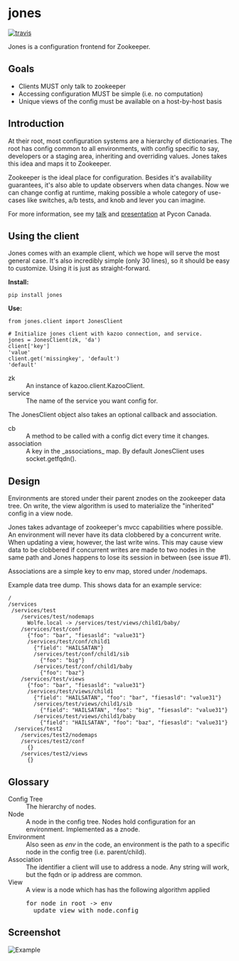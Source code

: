 jones
=====

[![travis][2]][1]

Jones is a configuration frontend for Zookeeper.

Goals
-----

   * Clients MUST only talk to zookeeper
   * Accessing configuration MUST be simple (i.e. no computation)
   * Unique views of the config must be available on a host-by-host basis

Introduction
------------

At their root, most configuration systems are a hierarchy of dictionaries. The root has config common to all environments,
with config specific to say, developers or a staging area, inheriting and overriding values. Jones takes this idea and
maps it to Zookeeper.

Zookeeper is the ideal place for configuration. Besides it's availability guarantees, it's also able to update observers
when data changes. Now we can change config at runtime, making possible a whole category of use-cases like switches, a/b
tests, and knob and lever you can imagine.

For more information, see my [talk](http://pyvideo.org/video/1567/configuration-management-with-zookeeper)
and [presentation](https://speakerdeck.com/mwhooker/jones) at Pycon Canada.

Using the client
----------------

Jones comes with an example client, which we hope will serve the most general case.
It's also incredibly simple (only 30 lines), so it should be easy to customize. Using it is just as straight-forward.

**Install:**

    pip install jones

**Use:**

    from jones.client import JonesClient

    # Initialize jones client with kazoo connection, and service.
    jones = JonesClient(zk, 'da')
    client['key']
    'value'
    client.get('missingkey', 'default')
    'default'

<dl>
  <dt>zk</dt>
  <dd>An instance of kazoo.client.KazooClient.</dd>
  <dt>service</dt>
  <dd>The name of the service you want config for.</dd>
</dl>

The JonesClient object also takes an optional callback and association.

<dl>
  <dt>cb</dt>
  <dd>A method to be called with a config dict every time it changes.</dd>
  <dt>association</dt>
  <dd>A key in the _associations_ map. By default JonesClient uses socket.getfqdn().</dd>
</dl>

Design
------

Environments are stored under their parent znodes on the zookeeper data tree. On write, the view algorithm is used to
materialize the "inherited" config in a view node.

Jones takes advantage of zookeeper's mvcc capabilities where possible. An environment will never have its data clobbered
by a concurrent write. When updating a view, however, the last write wins. This may cause view data to be clobbered if
concurrent writes are made to two nodes in the same path and Jones happens to lose its session in between (see issue #1).

Associations are a simple key to env map, stored under /nodemaps.

Example data tree dump. This shows data for an example service:

```
/
/services
 /services/test
    /services/test/nodemaps
      Wolfe.local -> /services/test/views/child1/baby/
    /services/test/conf
      {"foo": "bar", "fiesasld": "value31"}
      /services/test/conf/child1
        {"field": "HAILSATAN"}
        /services/test/conf/child1/sib
          {"foo": "big"}
        /services/test/conf/child1/baby
          {"foo": "baz"}
    /services/test/views
      {"foo": "bar", "fiesasld": "value31"}
      /services/test/views/child1
        {"field": "HAILSATAN", "foo": "bar", "fiesasld": "value31"}
        /services/test/views/child1/sib
          {"field": "HAILSATAN", "foo": "big", "fiesasld": "value31"}
        /services/test/views/child1/baby
          {"field": "HAILSATAN", "foo": "baz", "fiesasld": "value31"}
  /services/test2
    /services/test2/nodemaps
    /services/test2/conf
      {}
    /services/test2/views
      {}
```

Glossary
--------

<dl>
  <dt>Config Tree</dt>
  <dd>The hierarchy of nodes.</dd>
  <dt>Node</dt>
  <dd>A node in the config tree. Nodes hold configuration for an environment. Implemented as a znode.</dd>
  <dt>Environment</dt>
  <dd>Also seen as <em>env</em> in the code, an environment is the path to a specific node in the config tree
  (i.e. parent/child).</dd>
  <dt>Association</dt>
  <dd>The identifier a client will use to address a node. Any string will work, but the fqdn or ip address are common.</dd>
  <dt>View</dt>
  <dd>A view is a node which has has the following algorithm applied
    <pre>for node in root -> env
  update view with node.config</pre>
  </dd>
</dl>

Screenshot
----------
![Example](http://mwhooker.github.com/jones/docs/img/testservice.png)

  [1]: https://travis-ci.org/mwhooker/jones
  [2]: https://travis-ci.org/mwhooker/jones.png?branch=master
